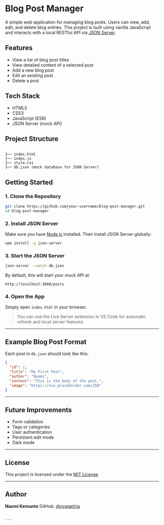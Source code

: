 # Blog Post Manager

A simple web application for managing blog posts. Users can view, add, edit, and delete blog entries. This project is built using vanilla JavaScript and interacts with a local RESTful API via [JSON Server](https://github.com/typicode/json-server).

##  Features

- View a list of blog post titles
- View detailed content of a selected post
- Add a new blog post
- Edit an existing post
- Delete a post

##  Tech Stack

- HTML5
- CSS3
- JavaScript (ES6)
- JSON Server (mock API)

## Project Structure

```

├── index.html
├── index.js
├── style.css
├── db.json (mock database for JSON Server)

````

## Getting Started

### 1. Clone the Repository

```bash
git clone https://github.com/your-username/blog-post-manager.git
cd blog-post-manager
````

### 2. Install JSON Server

Make sure you have [Node.js](https://nodejs.org/) installed. Then install JSON Server globally:

```bash
npm install -g json-server
```

### 3. Start the JSON Server

```bash
json-server --watch db.json
```

By default, this will start your mock API at:

```
http://localhost:3000/posts
```

### 4. Open the App

Simply open `index.html` in your browser.

>  You can use the Live Server extension in VS Code for automatic refresh and local server features.

---

##  Example Blog Post Format

Each post in `db.json` should look like this:

```json
{
  "id": 1,
  "title": "My First Post",
  "author": "Naomi",
  "content": "This is the body of the post.",
  "image": "https://via.placeholder.com/150"
}
```

---

##  Future Improvements

* Form validation
* Tags or categories
* User authentication
* Persistent edit mode
* Dark mode

---

##  License

This project is licensed under the [MIT License](LICENSE).

---

##  Author

**Naomi Kemunto**
GitHub: [@nyagetiria](https://github.com/nyagetiria)

```

---

